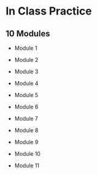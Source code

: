 # In Class Practice

## 10 Modules

+ Module 1 

+ Module 2

+ Module 3

+ Module 4

+ Module 5

+ Module 6

+ Module 7

+ Module 8

+ Module 9

+ Module 10

+ Module 11
